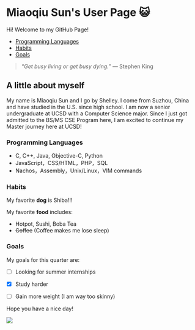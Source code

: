 # Miaoqiu Sun's User Page :smiley_cat:
Hi! Welcome to my GitHub Page!

- [Programming Languages](#programming-languages)
- [Habits](#habits)
- [Goals](#goals)

> “*Get busy living or get busy dying.*” — Stephen King

## A little about myself
My name is Miaoqiu Sun and I go by Shelley. I come from Suzhou, China and have studied in the U.S. since high school. I am now a senior undergraduate at UCSD with a Computer Science major. Since I just got admitted to the BS/MS CSE Program here, I am excited to continue my Master journey here at UCSD!

### Programming Languages
- C, C++, Java, Objective-C, Python
- JavaScript，CSS/HTML，PHP，SQL
- Nachos，Assembly，Unix/Linux，VIM commands

### Habits
My favorite **dog** is Shiba!!!

My favorite **food** includes:
- Hotpot, Sushi, Boba Tea
- ~~Coffee~~ (Coffee makes me lose sleep)


### Goals
My goals for this quarter are:
- [ ] Looking for summer internships
- [x] Study harder
- [ ] Gain more weight (I am way too skinny)


Hope you have a nice day!

<img src="https://thehappypuppysite.com/wp-content/uploads/2019/06/Mini-Shiba-Inu-HP-long.jpg">


